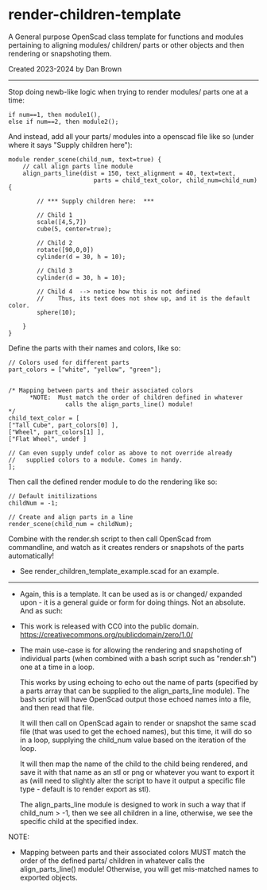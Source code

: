 # render-children-template #

A General purpose OpenScad class template for functions and modules pertaining to aligning modules/ children/ parts or other objects and then rendering or snapshoting them.

Created 2023-2024 by Dan Brown

------------------------------------------------------

Stop doing newb-like logic when trying to render modules/ parts one at a time:
```
if num==1, then module1(), 
else if num==2, then module2();
 ```

And instead, add all your parts/ modules into a openscad file like so
(under where it says "Supply children here"):
```
module render_scene(child_num, text=true) {
    // call align parts line module
    align_parts_line(dist = 150, text_alignment = 40, text=text, 
                        parts = child_text_color, child_num=child_num) {
                            
        // *** Supply children here:  ***     
                            
        // Child 1
        scale([4,5,7])                    
        cube(5, center=true);
                      
        // Child 2       
        rotate([90,0,0])                        
        cylinder(d = 30, h = 10);     
                          
        // Child 3                              
        cylinder(d = 30, h = 10);                      
               
        // Child 4  --> notice how this is not defined
        //    Thus, its text does not show up, and it is the default color.
        sphere(10);                    
                            
    }
}
```

Define the parts with their names and colors, like so:
```
// Colors used for different parts
part_colors = ["white", "yellow", "green"];


/* Mapping between parts and their associated colors
      *NOTE:  Must match the order of children defined in whatever 
                calls the align_parts_line() module! 
*/
child_text_color = [ 
["Tall Cube", part_colors[0] ],
["Wheel", part_colors[1] ],
["Flat Wheel", undef ]      

// Can even supply undef color as above to not override already 
//   supplied colors to a module. Comes in handy.
];
```

Then call the defined render module to do the rendering like so:
```
// Default initilizations
childNum = -1;  

// Create and align parts in a line
render_scene(child_num = childNum);
```

Combine with the render.sh script to then call OpenScad from commandline, 
and watch as it creates renders or snapshots of the parts automatically!

- See render_children_template_example.scad for an example.
------------------------------------------------------
     
-   Again, this is a template. It can be used as is or changed/ 
    expanded upon - it is a general guide or form for doing things.
    Not an absolute. And as such:
  
 - This work is released with CC0 into the public domain.
    https://creativecommons.org/publicdomain/zero/1.0/  
      
 -    The main use-case is for allowing the rendering and snapshoting of 
      individual parts (when combined with a bash script such as
      "render.sh") one at a time in a loop.
      
      This works by using echoing to echo out the name of parts
      (specified by a parts array that can be supplied to the
      align_parts_line module). The bash script will have OpenScad
      output those echoed names into a file, and then read that file.
      
      It will then call on OpenScad again to render or snapshot 
      the same scad file (that was used to get the echoed names), 
      but this time, it will do so in a loop, supplying the child_num
      value based on the iteration of the loop. 
     
      It will then map the name of the child to the child being rendered, 
      and save it with that name as an stl or png or whatever you want
      to export it as (will need to slightly alter the script to have it
      output a specific file type - default is to render export as stl).
      
      The align_parts_line module is designed to work in such a way 
      that if child_num > -1, then we see all children in a line,
      otherwise, we see the specific child at the specified index.
      
      
NOTE: 
   - Mapping between parts and their associated colors MUST match 
       the order of the defined parts/ children in whatever calls the
       align_parts_line() module! 
       Otherwise, you will get mis-matched names to exported objects.
